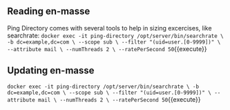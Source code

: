 ## Reading en-masse
Ping Directory comes with several tools to help in sizing excercises, like searchrate:
`docker exec -it ping-directory /opt/server/bin/searchrate \
	-b dc=example,dc=com \
	--scope sub \
	--filter "(uid=user.[0-9999])" \
	--attribute mail \
	--numThreads 2 \
	--ratePerSecond 50`{{execute}}

## Updating en-masse
`docker exec -it ping-directory /opt/server/bin/searchrate \
	-b dc=example,dc=com \
	--scope sub \
	--filter "(uid=user.[0-9999])" \
	--attribute mail \
	--numThreads 2 \
	--ratePerSecond 50`{{execute}}